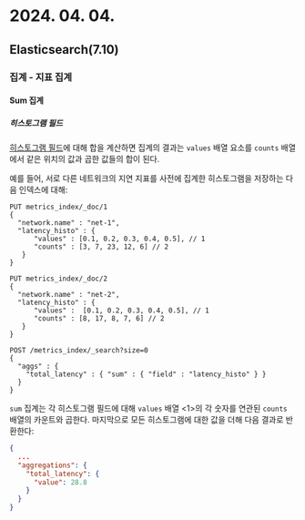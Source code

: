 # 2024. 04. 04.

## Elasticsearch(7.10)

### 집계 - 지표 집계

#### Sum 집계

##### 히스토그램 필드

[히스토그램 필드][field-histogram]에 대해 합을 계산하면 집계의 결과는 `values` 배열 요소를 `counts` 배열에서 같은 위치의 값과 곱한 값들의 합이 된다.

예를 들어, 서로 다른 네트워크의 지연 지표를 사전에 집계한 히스토그램을 저장하는 다음 인덱스에 대해:

```http
PUT metrics_index/_doc/1
{
  "network.name" : "net-1",
  "latency_histo" : {
      "values" : [0.1, 0.2, 0.3, 0.4, 0.5], // 1
      "counts" : [3, 7, 23, 12, 6] // 2
   }
}

PUT metrics_index/_doc/2
{
  "network.name" : "net-2",
  "latency_histo" : {
      "values" :  [0.1, 0.2, 0.3, 0.4, 0.5], // 1
      "counts" : [8, 17, 8, 7, 6] // 2
   }
}

POST /metrics_index/_search?size=0
{
  "aggs" : {
    "total_latency" : { "sum" : { "field" : "latency_histo" } }
  }
}
```

`sum` 집계는 각 히스토그램 필드에 대해 `values` 배열 <1>의 각 숫자를 연관된 `counts` 배열의 카운트와 곱한다. 마지막으로 모든 히스토그램에 대한 값을 더해 다음 결과로 반환한다:

```json
{
  ...
  "aggregations": {
    "total_latency": {
      "value": 28.8
    }
  }
}
```



[field-histogram]: https://www.elastic.co/guide/en/elasticsearch/reference/7.10/histogram.html